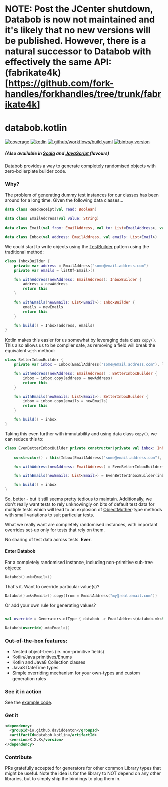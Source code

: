 # NOTE: Post the JCenter shutdown, Databob is now not maintained and it's likely that no new versions will be published. However, there is a natural successor to Databob with effectively the same API: (fabrikate4k)[https://github.com/fork-handles/forkhandles/tree/trunk/fabrikate4k]

# databob.kotlin

[![coverage](https://coveralls.io/repos/daviddenton/databob.kotlin/badge.svg?branch=master)](https://coveralls.io/github/daviddenton/databob.kotlin?branch=master)
[![kotlin](https://img.shields.io/badge/kotlin-1.4-blue.svg)](http://kotlinlang.org)
[![.github/workflows/build.yaml](https://github.com/daviddenton/databob.kotlin/actions/workflows/build.yaml/badge.svg)](https://github.com/daviddenton/databob.kotlin/actions/workflows/build.yaml)
[![bintray version](https://api.bintray.com/packages/daviddenton/maven/databob.kotlin/images/download.svg)](https://bintray.com/daviddenton/maven/databob.kotlin/_latestVersion)

##### (Also available in [Scala](https://github.com/daviddenton/databob.scala) and [JavaScript](https://github.com/daviddenton/databob) flavours)

Databob provides a way to generate completely randomised objects with zero-boilerplate builder code.

### Why?
The problem of generating dummy test instances for our classes has been around for a long time. Given the following data classes...
```kotlin
data class ReadReceipt(val read: Boolean)

data class EmailAddress(val value: String)

data class Email(val from: EmailAddress, val to: List<EmailAddress>, val date: ZonedDateTime, val read: Boolean, val subject: String, val readReceipt: Option<ReadReceipt>)

data class Inbox(val address: EmailAddress, val emails: List<Email>)
```

We could start to write objects using the [TestBuilder](http://www.javacodegeeks.com/2013/06/builder-pattern-good-for-code-great-for-tests.html) pattern using the traditional method:
```kotlin
class InboxBuilder {
    private var address = EmailAddress("some@email.address.com")
    private var emails = listOf<Email>()

    fun withAddress(newAddress: EmailAddress): InboxBuilder {
        address = newAddress
        return this
    }

    fun withEmails(newEmails: List<Email>): InboxBuilder {
        emails = newEmails
        return this
    }

    fun build() = Inbox(address, emails)
}
```

Kotlin makes this easier for us somewhat by leveraging data class ```copy()```. This also allows us to be compiler safe, as removing 
a field will break the equivalent ```with``` method:
```kotlin
class BetterInboxBuilder {
    private var inbox = Inbox(EmailAddress("some@email.address.com"), listOf<Email>())

    fun withAddress(newAddress: EmailAddress) : BetterInboxBuilder {
        inbox = inbox.copy(address = newAddress)
        return this
    }

    fun withEmails(newEmails: List<Email>): BetterInboxBuilder {
        inbox = inbox.copy(emails = newEmails)
        return this
    }

    fun build() = inbox
}
```

Taking this even further with immutability and using data class ```copy()```, we can reduce this to:

```kotlin
class EvenBetterInboxBuilder private constructor(private val inbox: Inbox) {

    constructor() : this(Inbox(EmailAddress("some@email.address.com"), listOf<Email>()))

    fun withAddress(newAddress: EmailAddress) = EvenBetterInboxBuilder(inbox.copy(address = newAddress))

    fun withEmails(newEmails: List<Email>) = EvenBetterInboxBuilder(inbox.copy(emails = newEmails))

    fun build() = inbox
}
```

So, better - but it still seems pretty tedious to maintain. Additionally, we don't really want tests to rely unknowingly on 
bits of default test data for multiple tests which will lead to an explosion of [ObjectMother](http://martinfowler.com/bliki/ObjectMother.html)-type methods with small variations 
to suit particular tests.

What we really want are completely randomised instances, with important overrides set-up only for tests that rely on them. 

No sharing of test data across tests. <b>Ever</b>.

#### Enter Databob
For a completely randomised instance, including non-primitive sub-tree objects:
```kotlin
Databob().mk<Email>()
```

That's it. Want to override particular value(s)?
```kotlin
Databob().mk<Email>().copy(from = EmailAddress("my@real.email.com"))
```

Or add your own rule for generating values?
```kotlin

val override = Generators.ofType { databob -> EmailAddress(databob.mk<String>() + "@" + databob.mk<String>() + ".com") }

Databob(override).mk<Email>()
```

### Out-of-the-box features:
- Nested object-trees (ie. non-primitive fields)
- Kotlin/Java primitives/Enums
- Kotlin and Java8 Collection classes
- Java8 DateTime types
- Simple overriding mechanism for your own-types and custom generation rules

### See it in action
See the [example code](https://github.com/daviddenton/databob.kotlin/tree/master/src/test/kotlin/examples).

### Get it
```XML
<dependency>
  <groupId>io.github.daviddenton</groupId>
  <artifactId>databob.kotlin</artifactId>
  <version>X.X.X</version>
</dependency>
```

### Contribute
PRs gratefully accepted for generators for other common Library types that might be useful. Note the idea is for the library to NOT depend on any other libraries, but to simply ship the bindings to plug them in.
